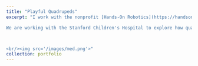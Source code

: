 ```yaml
---
title: "Playful Quadrupeds"
excerpt: "I work with the nonprofit [Hands-On Robotics](https://handsonrobotics.org/) to develop open-source agile quadrupeds. My work explores how large language models (LLMs) and reinforcement learning from human feedback (RLHF) can be used to make quadrupeds like Pupper more friendly and expressive. I previously worked on deep reinforcement learning to enable Pupper to walk faster on more challenging terrains.

We are working with the Stanford Children's Hospital to explore how quadrupeds can improve peri-operative and inpatient pediatric experience. Our work has been featured in the [Stanford Report](https://news.stanford.edu/report/2023/08/01/robo-dogs-unleash-fun-joy-stanford-hospital/), [ABC News]([https://news.stanford.edu/report/2023/08/01/robo-dogs-unleash-fun-joy-stanford-hospital/](https://www.youtube.com/watch?v=53UHRF8ns1I&ab_channel=StuartBowers)https://www.youtube.com/watch?v=53UHRF8ns1I&ab_channel=StuartBowers), and more.



<br/><img src='/images/med.png'>"
collection: portfolio
---
```

